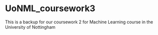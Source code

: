 # UoNML_coursework3

This is a backup for our coursework 2 for Machine Learning course in the University of Nottingham
